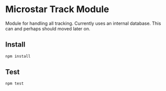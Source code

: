 # Microstar Track Module

Module for handling all tracking.
Currently uses an internal database. This can and perhaps should moved later on.

## Install

```js
npm install
```

## Test

```
npm test
```
